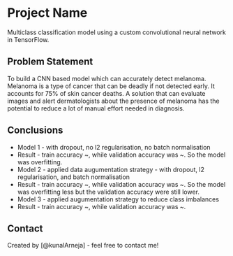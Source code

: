 # Project Name

Multiclass classification model using a custom convolutional neural network in TensorFlow.

## Problem Statement

To build a CNN based model which can accurately detect melanoma. Melanoma is a type of cancer that can be deadly if not detected early. It accounts for 75% of skin cancer deaths. A solution that can evaluate images and alert dermatologists about the presence of melanoma has the potential to reduce a lot of manual effort needed in diagnosis.

<!-- You don't have to answer all the questions - just the ones relevant to your project. -->

## Conclusions

- Model 1 - with dropout, no l2 regularisation, no batch normalisation
- Result - train accuracy ~, while validation accuracy was ~. So the model was overfitting.
- Model 2 - applied data augumentation strategy - with dropout, l2 regularisation, and batch normalisation
- Result - train accuracy ~, while validation accuracy was ~. So the model was overfitting less but the validation accuracy were still lower.
- Model 3 - applied augumentation strategy to reduce class imbalances
- Result - train accuracy ~, while validation accuracy was ~.

## Contact

Created by [@kunalArneja] - feel free to contact me!
